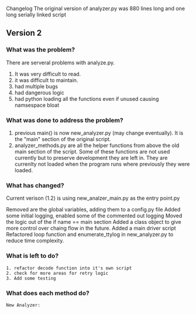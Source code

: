 Changelog
The original version of analyzer.py was 880 lines long and one long serially linked script

## Version 2 
### What was the problem?

There are serveral problems with analyze.py. 
1. It was very difficult to read. 
2. it was difficult to maintain.
3. had multiple bugs
4. had dangerous logic
5. had python loading all the functions even if unused causing namsespace bloat

### What was done to address the problem?
 1. previous main() is now new_analyzer.py (may change eventually). It is the "main" section of the original script. 
2. analyzer_methods.py are all the helper functions from above the old main section of the script. Some of these functions are not used currently but to preserve development they are left in. They are currenlty not loaded when the program runs where previously they were loaded.


### What has changed?
Current verison (1.2) is using new_analzer_main.py as the entry point.py 
   
Removed are the global variables, adding them to a config.py file
Added some initial logging, enabled some of the commented out logging 
Moved the logic out of the if name == main section
Added a class object to give more control over chaing flow in the future.
Added a main driver script
Refactored loop function and enumerate_ttylog in new_analyzer.py to reduce time complexity.

### What is left to do?
    1. refactor decode function into it's own script
    2. check for more areas for retry logic
    3. Add some testing

### What does each method do?
    New Analyzer:
      
